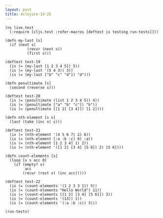 ```yaml
---
layout: post
title: 4clojure-19-25
---
```


<pre><code class="language-klipse">(ns live.test
  (:require [cljs.test :refer-macros [deftest is testing run-tests]]))
  
(defn my-last [s]
  (if (next s)
          (recur (next s))
          (first s)))
  
(deftest test-19
  (is (= (my-last [1 2 3 4 5]) 5))
  (is (= (my-last '(5 4 3)) 3))
  (is (= (my-last ["b" "c" "d"]) "d")))

(defn penultimate [s]
  (second (reverse s)))

(deftest test-20
  (is (= (penultimate (list 1 2 3 4 5)) 4))
  (is (= (penultimate ["a" "b" "c"]) "b"))
  (is (= (penultimate [[1 2] [3 4]]) [1 2])))
  
(defn nth-element [s n]
  (last (take (inc n) s)))

(deftest test-21
  (is (= (nth-element '(4 5 6 7) 2) 6))
  (is (= (nth-element [:a :b :c] 0) :a))
  (is (= (nth-element [1 2 3 4] 1) 2))
  (is (= (nth-element '([1 2] [3 4] [5 6]) 2) [5 6])))
  
(defn count-elements [s]
  (loop [x s acc 0]
    (if (empty? x)
         acc
        (recur (rest x) (inc acc)))))

(deftest test-22
  (is (= (count-elements '(1 2 3 3 1)) 5))
  (is (= (count-elements "Hello World") 11))
  (is (= (count-elements [[1 2] [3 4] [5 6]]) 3))
  (is (= (count-elements '(13)) 1))
  (is (= (count-elements '(:a :b :c)) 3)))

(run-tests)
</code></pre>
